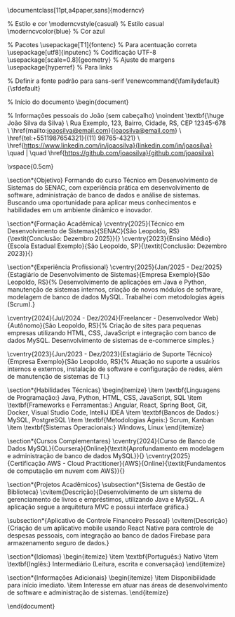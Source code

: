 \documentclass[11pt,a4paper,sans]{moderncv}       

% Estilo e cor
\moderncvstyle{casual}  % Estilo casual
\moderncvcolor{blue}  % Cor azul

% Pacotes
\usepackage[T1]{fontenc}  % Para acentuação correta
\usepackage[utf8]{inputenc}  % Codificação UTF-8
\usepackage[scale=0.8]{geometry}  % Ajuste de margens
\usepackage{hyperref}  % Para links

% Definir a fonte padrão para sans-serif
\renewcommand{\familydefault}{\sfdefault}

% Início do documento
\begin{document}

% Informações pessoais do João (sem cabeçalho)
\noindent
\textbf{\huge João Silva da Silva} \\
Rua Exemplo, 123, Bairro, Cidade, RS, CEP 12345-678 \\
\href{mailto:joaosilva@email.com}{joaosilva@email.com} \\
\href{tel:+5511987654321}{(11) 98765-4321} \\
\href{https://www.linkedin.com/in/joaosilva}{linkedin.com/in/joaosilva} \quad | \quad \href{https://github.com/joaosilva}{github.com/joaosilva}

\vspace{0.5cm}

\section*{Objetivo}
Formando do curso Técnico em Desenvolvimento de Sistemas do SENAC, com experiência prática em desenvolvimento de software, administração de banco de dados e análise de sistemas. Buscando uma oportunidade para aplicar meus conhecimentos e habilidades em um ambiente dinâmico e inovador.

\section*{Formação Acadêmica}
\cventry{2025}{Técnico em Desenvolvimento de Sistemas}{SENAC}{São Leopoldo, RS}{\textit{Conclusão: Dezembro 2025}}{}
\cventry{2023}{Ensino Médio}{Escola Estadual Exemplo}{São Leopoldo, SP}{\textit{Conclusão: Dezembro 2023}}{}

\section*{Experiência Profissional}
\cventry{2025}{Jan/2025 - Dez/2025}{Estagiário de Desenvolvimento de Sistemas}{Empresa Exemplo}{São Leopoldo, RS}{%
Desenvolvimento de aplicações em Java e Python, manutenção de sistemas internos, criação de novos módulos de software, modelagem de banco de dados MySQL. Trabalhei com metodologias ágeis (Scrum).}

\cventry{2024}{Jul/2024 - Dez/2024}{Freelancer - Desenvolvedor Web}{Autônomo}{São Leopoldo, RS}{%
Criação de sites para pequenas empresas utilizando HTML, CSS, JavaScript e integração com banco de dados MySQL. Desenvolvimento de sistemas de e-commerce simples.}

\cventry{2023}{Jun/2023 - Dez/2023}{Estagiário de Suporte Técnico}{Empresa Exemplo}{São Leopoldo, RS}{%
Atuação no suporte a usuários internos e externos, instalação de software e configuração de redes, além de manutenção de sistemas de TI.}

\section*{Habilidades Técnicas}
\begin{itemize}
    \item \textbf{Linguagens de Programação:} Java, Python, HTML, CSS, JavaScript, SQL
    \item \textbf{Frameworks e Ferramentas:} Angular, React, Spring Boot, Git, Docker, Visual Studio Code, IntelliJ IDEA
    \item \textbf{Bancos de Dados:} MySQL, PostgreSQL
    \item \textbf{Metodologias Ágeis:} Scrum, Kanban
    \item \textbf{Sistemas Operacionais:} Windows, Linux
\end{itemize}

\section*{Cursos Complementares}
\cventry{2024}{Curso de Banco de Dados MySQL}{Coursera}{Online}{\textit{Aprofundamento em modelagem e administração de banco de dados MySQL}}{}
\cventry{2025}{Certificação AWS - Cloud Practitioner}{AWS}{Online}{\textit{Fundamentos de computação em nuvem com AWS}}{}

\section*{Projetos Acadêmicos}
\subsection*{Sistema de Gestão de Biblioteca}
\cvitem{Descrição}{Desenvolvimento de um sistema de gerenciamento de livros e empréstimos, utilizando Java e MySQL. A aplicação segue a arquitetura MVC e possui interface gráfica.}

\subsection*{Aplicativo de Controle Financeiro Pessoal}
\cvitem{Descrição}{Criação de um aplicativo mobile usando React Native para controle de despesas pessoais, com integração ao banco de dados Firebase para armazenamento seguro de dados.}

\section*{Idiomas}
\begin{itemize}
    \item \textbf{Português:} Nativo
    \item \textbf{Inglês:} Intermediário (Leitura, escrita e conversação)
\end{itemize}

\section*{Informações Adicionais}
\begin{itemize}
    \item Disponibilidade para início imediato.
    \item Interesse em atuar nas áreas de desenvolvimento de software e administração de sistemas.
\end{itemize}

\end{document}
